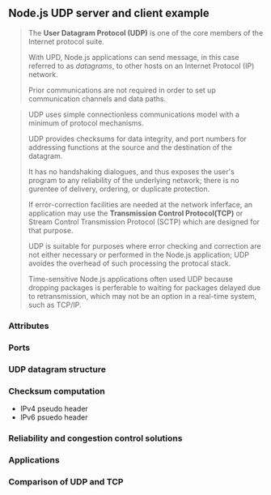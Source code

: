 ## Node.js UDP server and client example
> The **User Datagram Protocol (UDP)** is one of the core members of the Internet protocol suite.
>
> With UPD, Node.js applications can send message, in this case referred to as *datagrams*, to other hosts
> on an Internet Protocol (IP) network.
>
> Prior communications are not required in order to set up communication channels and data paths.

> UDP uses simple connectionless communications model with a minimum of protocol mechanisms. 
>
> UDP provides checksums for data integrity, and port numbers for addressing functions at the source
> and the destination of the datagram.
>
> It has no handshaking dialogues, and thus exposes the user's program to any reliability of the underlying
> network; there is no gurentee of delivery, ordering, or duplicate protection.
>
> If error-correction facilities are needed at the network inferface, an application may use the **Transmission
> Control Protocol(TCP)** or Stream Control Transmission Protocol (SCTP) which are designed for that purpose.
>
> UDP is suitable for purposes where error checking and correction are not either necessary or performed in
> the Node.js application; UDP avoides the overhead of such processing the protocal stack.
>
> Time-sensitive Node.js applications often used UDP because dropping packages is perferable to waiting for
> packages delayed due to retransmission, which may not be an option in a real-time system, such as TCP/IP.

### Attributes
### Ports
### UDP datagram structure
### Checksum computation
  - IPv4 pseudo header
  - IPv6 psuedo header
### Reliability and congestion control solutions
### Applications
### Comparison of UDP and TCP

